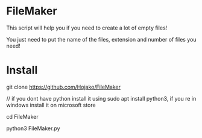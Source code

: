 # FileMaker

 This script will help you if you need to create a lot of empty files!

 You just need to put the name of the files, extension and number of files you need!



# Install


git clone https://github.com/Hojako/FileMaker

// if you dont have python install it using sudo apt install python3, if you re in windows install it on microsoft store

cd FileMaker

python3 FileMaker.py
